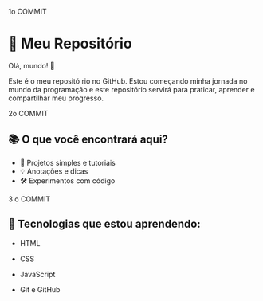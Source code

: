 1o COMMIT
 
# 🚀 Meu Repositório
 
Olá, mundo! 👋
 
Este é o meu repositó rio no GitHub. Estou começando minha jornada no mundo da 
programação e este repositório servirá para praticar, aprender 
e compartilhar meu progresso.

2o COMMIT
 
## 📚 O que você encontrará aqui?
 
- 📝 Projetos simples e tutoriais
- 💡 Anotações e dicas
- 🛠️ Experimentos com código

3 o COMMIT
 
## 🌱 Tecnologias que estou aprendendo:
 
- HTML

- CSS

- JavaScript

- Git e GitHub
 